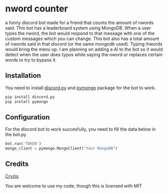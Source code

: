 # nword counter
a funny discord bot made for a friend that counts the amount of nwords said. This bot has a leaderboard system using MongoDB. When a user types the nword, the bot would respond to that message with one of the custom messages which you can change. This bot also has a total amount of nwords said in that discord (or the same mongodb used). Typing !nwords would bring the menu up. I am planning on adding a AI to the bot so it would detect when the user does typos while saying the nword or replaces certain words to try to bypass it.

## Installation
You need to install [discord.py](https://pypi.org/project/discord.py/) and [pymongo](https://pypi.org/project/pymongo/) package for the bot to work. 
```bash
pip install discord.py
pip install pymongo
```

## Configuration
For the discord bot to work succesfully, you need to fill the data below in the bot.py

```python
bot.run('TOKEN')
mongo_client = pymongo.MongoClient("Your MongoDB")
```

## Credits
[Cryzis](https://cryzis.uk)

You are welcome to use my code, though this is licensed with MIT

